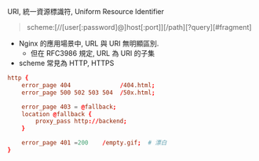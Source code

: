 
URI, 統一資源標識符, Uniform Resource Identifier

> scheme:[//[user[:password]@]host[:port]][/path][?query][#fragment]

- Nginx 的應用場景中, URL 與 URI 無明顯區別.
    - 但在 RFC3986 規定, URL 為 URI 的子集
- scheme 常見為 HTTP, HTTPS



```conf
http {
    error_page 404              /404.html;
    error_page 500 502 503 504  /50x.html;

    error_page 403 = @fallback;
    location @fallback {
        proxy_pass http://backend;
    }

    error_page 401 =200    /empty.gif;  # 漂白
}
```
